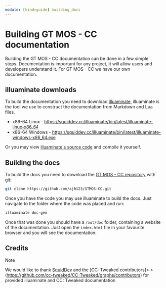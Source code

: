 ```yaml
---
module: [kind=guide] building_docs
---
```


# Building GT MOS - CC documentation

Building the GT MOS - CC documentation can be done in a few simple steps. Documentation is important for any project, it will allow users and developers understand it. For GT MOS - CC we have our own documentation.

## illuaminate downloads

To build the documentation you need to download [illuaminate](https://github.com/SquidDev/illuaminate), illuaminate is the tool we use to construct the documentation from Markdown and Lua files.

* x86-64 Linux - <https://squiddev.cc/illuaminate/bin/latest/illuaminate-linux-x86_64>
* x86-64 Windows - <https://squiddev.cc/illuaminate/bin/latest/illuaminate-windows-x86_64.exe>

Or you may view [illuaminate's source code](https://github.com/SquidDev/illuaminate) and compile it yourself.

## Building the docs

To build the docs you need to download the [GT MOS - CC repository](https://github.com/ajh123/GTMOS-CC) with git:

```bash
git clone https://github.com/ajh123/GTMOS-CC.git
```

Once you have the code you may use illuaminate to build the docs. Just navigate to the folder where the code was placed and run:

```bash
illuaminate doc-gen
```

Once that was done you should have a `/out/doc` folder, containing a website of the documentation. Just open the `index.html` file in your favourite browser and you will see the documentation.

## Credits

> [!NOTE]
> We would like to thank [SquidDev](https://github.com/SquidDev) and the [CC: Tweaked contributors]> >(https://github.com/cc-tweaked/CC-Tweaked/graphs/contributors) for provided illuaminate and CC: Tweaked documentation.
